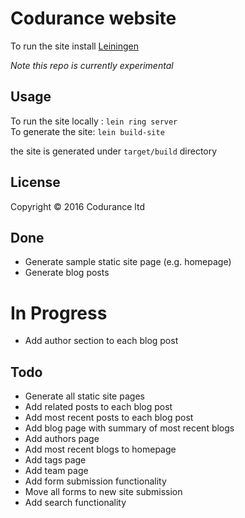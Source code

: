 # Codurance website 
To run the site install [Leiningen](http://leiningen.org/)

*Note this repo is currently experimental*

## Usage
To run the site locally : `lein ring server`  
To generate the site: `lein build-site`  

the site is generated under `target/build` directory  

## License
Copyright © 2016 Codurance ltd 

## Done
- Generate sample static site page (e.g. homepage)
- Generate blog posts

# In Progress
- Add author section to each blog post

## Todo
- Generate all static site pages 
- Add related posts to each blog post
- Add most recent posts to each blog post
- Add blog page with summary of most recent blogs
- Add authors page
- Add most recent blogs to homepage
- Add tags page
- Add team page
- Add form submission functionality 
- Move all forms to new site submission
- Add search functionality
